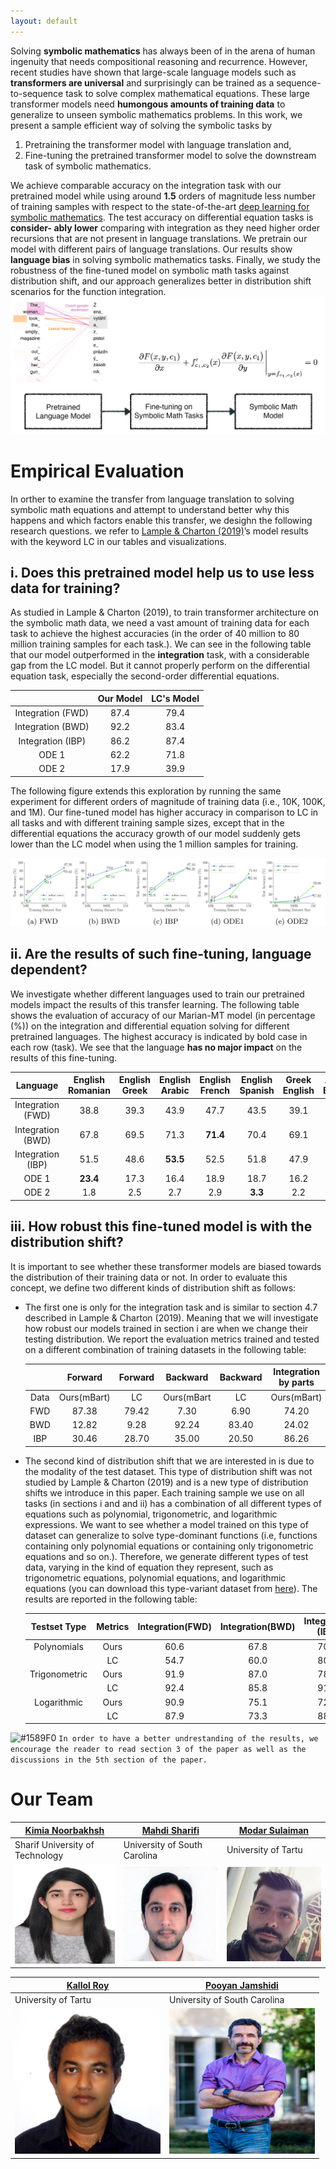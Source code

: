 ```yaml
---
layout: default
---
```


Solving **symbolic mathematics** has always been of in the arena of human
ingenuity that needs compositional reasoning and recurrence. However, recent studies have shown that large-scale language models such as **transformers are universal** and surprisingly can be trained as a sequence-to-sequence
task to solve complex mathematical equations. These large transformer
models need **humongous amounts of training data** to generalize to unseen
symbolic mathematics problems. In this work, we present a sample efficient way of solving the symbolic tasks by 
1. Pretraining the transformer
model with language translation and, 
2. Fine-tuning the pretrained transformer model to solve the downstream task of symbolic mathematics. 

We achieve comparable accuracy on the integration task with our pretrained
model while using around **1.5** orders of magnitude less number of training samples with respect to the state-of-the-art [deep learning for symbolic
mathematics](https://arxiv.org/abs/1912.01412). The test accuracy on differential equation tasks is **consider-
ably lower** comparing with integration as they need higher order recursions
that are not present in language translations. We pretrain our model with
different pairs of language translations. Our results show **language bias**
in solving symbolic mathematics tasks. Finally, we study the robustness
of the fine-tuned model on symbolic math tasks against distribution shift,
and our approach generalizes better in distribution shift scenarios for the
function integration.
![Octocat](assets/SymMath.png)

# Empirical Evaluation
In orther to examine the transfer from language translation to solving
symbolic math equations and attempt to understand better why this happens and which factors enable this transfer, we desighn the following research questions. we refer to [Lample & Charton (2019)](https://arxiv.org/abs/1912.01412)’s model results with the keyword LC in our tables and visualizations.
## i. **Does this pretrained model help us to use less data for training?**
As studied in Lample & Charton (2019), to train transformer architecture on the symbolic
math data, we need a vast amount of training data for each task to achieve the highest
accuracies (in the order of 40 million to 80 million training samples for each task.).  We can see in the following table that our model outperformed
in the **integration** task, with a considerable gap from the LC model. But it cannot properly
perform on the differential equation task, especially the second-order differential equations. 

|                   | Our Model | LC's Model |
|:-----------------:|:---------:|:----------:|
| Integration (FWD) | 87.4    | 79.4     |
| Integration (BWD) | 92.2    | 83.4    |
| Integration (IBP) | 86.2    | 87.4     |
| ODE 1           | 62.2    | 71.8     |
| ODE 2           | 17.9    | 39.9     |

The following figure extends this exploration by running the same experiment for different orders of magnitude
of training data (i.e., 10K, 100K, and 1M).  Our fine-tuned model has higher
accuracy in comparison to LC in all tasks and with different training sample sizes, except
that in the differential equations the accuracy growth of our model suddenly gets lower than
the LC model when using the 1 million samples for training.

![Octocat](assets/acc.png)

## ii. **Are the results of such fine-tuning, language dependent?**
We investigate whether different languages used to train our pretrained models impact the
results of this transfer learning. The following table shows the evaluation of accuracy of our Marian-MT model (in percentage (%)) on the integration and differential equation solving for different pretrained languages. The highest
accuracy is indicated by bold case in each row (task). We see that the language **has no
major impact** on the results of this fine-tuning.

| Language          | English  Romanian | English  Greek | English  Arabic | English  French | English  Spanish | Greek  English | Arabic  English | French  English | Spanish  English |
|:-----------------:|:------------------:|:---------------:|:----------------:|:----------------:|:-----------------:|:---------------:|:----------------:|:----------------:|:-----------------:|
| Integration (FWD) | 38.8             | 39.3          | 43.9           | 47.7           | 43.5            | 39.1          | 43.3           | **50.5**      | 40.4            |
| Integration (BWD) | 67.8             | 69.5          | 71.3           | **71.4**      | 70.4            | 69.1          | 69.3           | 71.2           | 69.9            |
| Integration (IBP) | 51.5             | 48.6          | **53.5**      | 52.5           | 51.8            | 47.9          | 50.7           | 52.7           | 51.7            |
| ODE 1           | **23.4**        | 17.3          | 16.4           | 18.9           | 18.7            | 16.2          | 22.5           | 19.7           | 20.2            |
| ODE 2           | 1.8              | 2.5           | 2.7            | 2.9            | **3.3**        | 2.2           | 2.3            | 2.3            | 2.0             |

## iii. **How robust this fine-tuned model is with the distribution shift?**
It is important to see whether these transformer
models are biased towards the distribution of their training data or not. In order to evaluate
this concept, we define two different kinds of distribution shift as follows:
- The first one is only for the integration task and is similar to section 4.7 described
in Lample & Charton (2019). Meaning that we will investigate how robust our
models trained in section i are when we change their testing distribution. We report the
evaluation metrics trained and tested on a different combination of training datasets
in the following table:

    |  | Forward | Forward | Backward | Backward | Integration by parts | Integration by parts |
    |:---:|:---:|:---:|:---:|:---:|:---:|:---:|
    | Data | Ours(mBart) | LC | Ours(mBart | LC | Ours(mBart) | LC |
    | FWD | 87.38 | 79.42 | 7.30 | 6.90 | 74.20 | 74.10 |
    | BWD | 12.82 | 9.28 | 92.24 | 83.40 | 24.02 | 17.60 |
    | IBP | 30.46 | 28.70 | 35.00 | 20.50 | 86.26 | 87.44 |

- The second kind of distribution shift that we are interested in is due to the modality
of the test dataset. This type of distribution shift was not studied by Lample &
Charton (2019) and is a new type of distribution shifts we introduce in this paper.
Each training sample we use on all tasks (in sections i and and ii) has a combination of all different types of equations such as polynomial, trigonometric, and logarithmic expressions. We want to see whether a model trained on this type of
dataset can generalize to solve type-dominant functions (i.e, functions containing
only polynomial equations or containing only trigonometric equations and so on.).
Therefore, we generate different types of test data, varying in the kind of equation
they represent, such as trigonometric equations, polynomial equations, and logarithmic equations (you can download this type-variant dataset from [here](https://zenodo.org/record/5546440/files/distribution_test.zip?download=1)). The results are reported in the following table:

    | Testset Type | Metrics | Integration(FWD) | Integration(BWD) | Integration (IBP) | ODE 1 | ODE 2 |
    |:---:|:---:|:---:|:---:|:---:|:---:|:---:|
    | Polynomials | Ours | 60.6 | 67.8 | 70.7 | 39.1 | 8.9 |
    |  | LC | 54.7 | 60.0 | 80.1 | 60.6 | 57.9 |
    | Trigonometric | Ours | 91.9 | 87.0 | 78.9 | 48.3 | 10.6 |
    |  | LC | 92.4 | 85.8 | 91.8 | 74.4 | 60.6 |
    | Logarithmic | Ours | 90.9 | 75.1 | 72.4 | 35.9 | 6.8 |
    |  | LC | 87.9 | 73.3 | 88.0 | 75.6 | 72.0 |

![#1589F0](https://via.placeholder.com/15/1589F0/000000?text=+) `In order to have a better undrestanding of the results, we encourage the reader to read section 3 of the paper as well as the discussions in the 5th section of the paper.`

# Our Team 

[Kimia Noorbakhsh](mailto:kimianoorbakhsh@gmail.com)  | [Mahdi Sharifi](mailto:msharifi@email.sc.edu)  | [Modar Sulaiman](mailto:modar.sulaiman@ut.ee)  
--- | --- | ---
Sharif University of Technology | University of South Carolina | University of Tartu 
![](assets/kimia.jpg) | ![](assets/mahdi.png) | ![](assets/modar.png) 

[Kallol Roy](mailto:kallol.roy@ut.ee)  | [Pooyan Jamshidi](mailto:pjamshid@cse.sc.edu)  
--- | ---
University of Tartu | University of South Carolina 
![](assets/kallol.png) | ![](assets/pooyan.png) 

